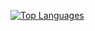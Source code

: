 <!---
- 👋 Hi, I’m @chyneyee
- 👀 I’m interested in ...
- 🌱 I’m currently learning ...
- 💞️ I’m looking to collaborate on ...
- 📫 How to reach me ...
--->

<!---
chyneyee/chyneyee is a ✨ special ✨ repository because its `README.md` (this file) appears on your GitHub profile.
You can click the Preview link to take a look at your changes.
--->

[![Top Languages](https://github-readme-stats.vercel.app/api/top-langs/?username=chyneyee&langs_count=8&theme=tokyonight)](https://github.com/chyneyee)

<!---[![GitHub stats](https://github-readme-stats.vercel.app/api?username=chyneyee)](https://github.com/chyneyee/github-readme-stats)
[![Top Langs](https://github-readme-stats.vercel.app/api/top-langs/?username=chyneyee&layout=compact)](https://github.com/anuraghazra/github-readme-stats)
--->
